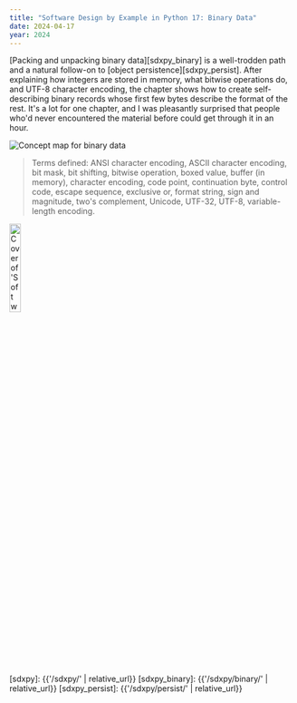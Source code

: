 ```yaml
---
title: "Software Design by Example in Python 17: Binary Data"
date: 2024-04-17
year: 2024
---
```


[Packing and unpacking binary data][sdxpy_binary] is a well-trodden path
and a natural follow-on to [object persistence][sdxpy_persist].
After explaining how integers are stored in memory,
what bitwise operations do,
and UTF-8 character encoding,
the chapter shows how to create self-describing binary records
whose first few bytes describe the format of the rest.
It's a lot for one chapter,
and I was pleasantly surprised that people who'd never encountered the material before
could get through it in an hour.

<img class="centered" src="{{'/sdxpy/binary/concept_map.svg' | relative_url}}" alt="Concept map for binary data"/>

> Terms defined: ANSI character encoding, ASCII character encoding, bit mask, bit shifting, bitwise operation, boxed value, buffer (in memory), character encoding, code point, continuation byte, control code, escape sequence, exclusive or, format string, sign and magnitude, two's complement, Unicode, UTF-32, UTF-8, variable-length encoding.

<img src="{{'/sdxpy/sdxpy-cover.png' | relative_url}}" alt="Cover of 'Software Design by Example'" width="20%" class="centered">

[sdxpy]: {{'/sdxpy/' | relative_url}}
[sdxpy_binary]: {{'/sdxpy/binary/' | relative_url}}
[sdxpy_persist]: {{'/sdxpy/persist/' | relative_url}}
